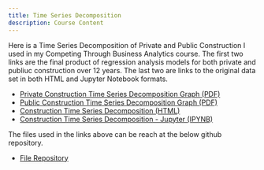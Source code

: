 ```yaml
---
title: Time Series Decomposition
description: Course Content
---
```


Here is a Time Series Decomposition of Private and Public Construction I used in my Competing Through Business Analytics course.
The first two links are the final product of regression analysis models for both private and publiuc construction over 12 years.
The last two are links to the original data set in both HTML and Jupyter Notebook formats.

- [Private Construction Time Series Decomposition Graph (PDF)](private_timeseries.pdf)
- [Public Construction Time Series Decomposition Graph (PDF)](public_timeseries.pdf)
- [Construction Time Series Decomposition (HTML)](ConstructionTimeSeries.html)
- [Construction Time Series Decomposition - Jupyter (IPYNB)](ConstructionTimeSeries.ipynb)

The files used in the links above can be reach at the below github repository.

- [File Repository](https://github.com/rferg012/Time-Series-Analysis)
